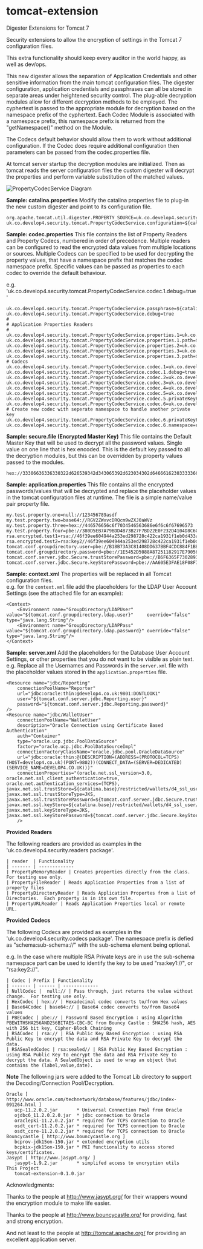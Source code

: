 tomcat-extension
================

Digester Extensions for Tomcat 7

Security extensions to allow the encryption of settings in the Tomcat 7 configuration files.  

This extra functionality should keep every auditor in the world happy, as well as dev/ops. 

This new digester allows the separation of Application Credentials and other sensitive information
from the main tomcat configuration files.   The digester configuration, application credentials and passphrases
can all be stored in separate areas under heightened security control.   The plug-able decryption modules allow
for different decryption methods to be employed.  The cyphertext is passed to the appropriate module for decryption
based on the namespace prefix of the cyphertext.   Each Codec Module is associated with a namespace prefix, this
namespace prefix is returned from the "getNamespace()" method on the Module.
 
The Codecs default behavior should allow them to work without additional configuration. If the Codec does require additional configuration
then parameters can be passed from the codec.properties file.

At tomcat server startup the decryption modules are initialized. Then as tomcat reads the server configuration files the custom 
digester will decrypt the properties and perform variable substitution of the matched values.

![PropertyCodecService Diagram](https://raw.githubusercontent.com/develop4/tomcat-extension/development/src/site/resources/images/PropertyDigester.png)

**Sample: catalina.properties**
Modify the catalina properties file to plug-in the new custom digester and point to its configuration file.
```
org.apache.tomcat.util.digester.PROPERTY_SOURCE=uk.co.develop4.security.tomcat.PropertyCodecService
uk.co.develop4.security.tomcat.PropertyCodecService.configuration=${catalina.base}/restricted/settings/codec.properties
```

**Sample: codec.properties**
This file contains the list of Property Readers and Property Codecs, numbered in order of precedence.  Multiple readers can be configured to read the encrypted data values from multiple locations or sources.  Multiple Codecs can be specified to be used for decrypting the property values, that have a namespace prefix that matches
the codec namespace prefix.   Specific values can be passed as properties to each codec to override the default behaviour.

e.g. 'uk.co.develop4.security.tomcat.PropertyCodecService.codec.1.debug=true'
```
uk.co.develop4.security.tomcat.PropertyCodecService.passphrase=${catalina.base}/restricted/keystore/secure.file
uk.co.develop4.security.tomcat.PropertyCodecService.debug=true
#
# Application Properties Readers
#
uk.co.develop4.security.tomcat.PropertyCodecService.properties.1=uk.co.develop4.security.readers.PropertyFileReader
uk.co.develop4.security.tomcat.PropertyCodecService.properties.1.path=${catalina.base}/restricted/properties/application.properties;${catalina.base}/restricted/properties/application_rsa.properties
uk.co.develop4.security.tomcat.PropertyCodecService.properties.2=uk.co.develop4.security.readers.PropertyMemoryReader
uk.co.develop4.security.tomcat.PropertyCodecService.properties.3=uk.co.develop4.security.readers.PropertyDirectoryReader
uk.co.develop4.security.tomcat.PropertyCodecService.properties.3.path=${catalina.base}/restricted/properties/propertySetOne;${catalina.base}/restricted/properties/propertySetTwo
# Codecs
uk.co.develop4.security.tomcat.PropertyCodecService.codec.1=uk.co.develop4.security.codecs.NullCodec
uk.co.develop4.security.tomcat.PropertyCodecService.codec.1.debug=true
uk.co.develop4.security.tomcat.PropertyCodecService.codec.2=uk.co.develop4.security.codecs.Base64Codec
uk.co.develop4.security.tomcat.PropertyCodecService.codec.3=uk.co.develop4.security.codecs.HexCodec
uk.co.develop4.security.tomcat.PropertyCodecService.codec.4=uk.co.develop4.security.codecs.PBECodec
uk.co.develop4.security.tomcat.PropertyCodecService.codec.5=uk.co.develop4.security.codecs.RSACodec
uk.co.develop4.security.tomcat.PropertyCodecService.codec.5.privateKeyFile=${catalina.base}/restricted/keystore/privateKeyOne.pem
uk.co.develop4.security.tomcat.PropertyCodecService.codec.6=uk.co.develop4.security.codecs.RSACodec
# Create new codec with seperate namespace to handle another private key
uk.co.develop4.security.tomcat.PropertyCodecService.codec.6.privateKeyFile=${catalina.base}/restricted/keystore/privateKeyTwo.pem
uk.co.develop4.security.tomcat.PropertyCodecService.codec.6.namespace=rsa:key2//
```

**Sample: secure.file (Encrypted Master Key)**
This file contains the Default Master Key that will be used to decrypt all the password values.  Single value on one line that is hex encoded. 
This is the default key passed to all the decryption modules, but this can be overridden by property values passed to the modules.
```
hex://33306636336330322d626539342d343065392d623034302d646661623033333661643930
```

**Sample: application.properties**
This file contains all the encrypted passwords/values that will be decrypted and replace the placeholder values in the tomcat configuration files at runtime.
The file is a simple name/value pair property file.
```
my.test.property.one=null://123456789asdf
my.test.property.two=base64://RGV2ZWxvcDRQcm9wZXJ0aWVz
my.test.property.three=hex://446576656c6f7034546563686e6f6c6f67696573
my.test.property.four=pbe://380D5EB7A79BDD4B73B27F7BD22E0F232D4104D8C6C90033F07D680AD7876E62CF905F0D189628CEDF24CADEA388BDCF
rsa.encrypted.test1=rsa://46f39ee604944a253ed298728c422ca1931f1eb0d433a450e941735f6b335b...c911
rsa.encrypted.test2=rsa:key2//46f39ee604944a253ed298728c422ca1931f1eb0d433a450e941735f6b...4d82
tomcat.conf.groupdirectory.user=pbe://B18B73A3C81408DD637BBF4CDC884F1BB1E24845F31EC3237A165BB8568EB0F5
tomcat.conf.groupdirectory.password=pbe://1E5452D5088A87251182917E79056B45216B67277BFFD25DA438D3BE153C29C8
tomcat.conf.server.jdbc.Secure.trustStorePassword=pbe://B6F6365F73028930C4DE748447725E58470E48FA3B6CE33105CECAE0F3C6EB29
tomcat.conf.server.jdbc.Secure.keyStorePassword=pbe://AA605E3FAE18F08F75FDA06D48CC1E4298841B586FE3D5F630D8687AD836AC18
```

**Sample: context.xml**
The properties will be replaced in all Tomcat configuration files.  
e.g. for the `context.xml` file add the placeholders for the LDAP User Account Settings (see the attached file for an example):
```
<Context>
    <Environment name="GroupDirectory/LDAPUser" value="${tomcat.conf.groupdirectory.ldap.user}"     override="false" type="java.lang.String"/>
    <Environment name="GroupDirectory/LDAPPass" value="${tomcat.conf.groupdirectory.ldap.password}" override="false" type="java.lang.String"/>
</Context>
```

**Sample: server.xml**
Add the placeholders for the Database User Account Settings, or other properties that you do not want to be visible as plain text.  e.g. Replace all the Usernames and Passwords in the `server.xml` file with the 
placeholder values stored in the `application.properties` file.
```
<Resource name="jdbc/Reporting"
    connectionPoolName="Reporter"
    url="jdbc:oracle:thin:@develop4.co.uk:9801:DONTLOOK1"
    user="${tomcat.conf.server.jdbc.Reporting.user}"
    password="${tomcat.conf.server.jdbc.Reporting.password}"
/>
<Resource name="jdbc/WalletUser" 
    connectionPoolName="WalletUser"
    description="Oracle Connection using Certificate Based Authentication"
    auth="Container" 
    type="oracle.ucp.jdbc.PoolDataSource" 
    factory="oracle.ucp.jdbc.PoolDataSourceImpl"
    connectionFactoryClassName="oracle.jdbc.pool.OracleDataSource"
    url="jdbc:oracle:thin:@(DESCRIPTION=(ADDRESS=(PROTOCOL=TCPS)(HOST=develop4.co.uk)(PORT=9802))(CONNECT_DATA=(SERVER=DEDICATED)(SERVICE_NAME=DEVELOP4.CO.UK)))"
    connectionProperties="(oracle.net.ssl_version=3.0,
oracle.net.ssl_client_authentication=true,
oracle.net.authentication_services=(TCPS),
javax.net.ssl.trustStore=${catalina.base}/restricted/wallets/d4_ssl_user/truststore.jks,
javax.net.ssl.trustStoreType=JKS,
javax.net.ssl.trustStorePassword=${tomcat.conf.server.jdbc.Secure.trustStorePassword},
javax.net.ssl.keyStore=${catalina.base}/restricted/wallets/d4_ssl_user/d4_ssl_user.jks,
javax.net.ssl.keyStoreType=JKS,
javax.net.ssl.keyStorePassword=${tomcat.conf.server.jdbc.Secure.keyStorePassword})"		
	/>
```

**Provided Readers**

The following readers are provided as examples in the 'uk.co.develop4.security.readers package'.

```
| reader  | Functionality
| ------- | -------------
| PropertyMemoryReader | Creates properties directly from the class. For testing use only.
| PropertyFileReader | Reads Application Properties from a list of property files 
| PropertyDirectoryReader | Reads Application Propertes from a list of Directories.  Each property is in its own file.
| PropertyURLReader | Reads Application Properties local or remote URL. 
```

**Provided Codecs**

The following Codecs are provided as examples in the 'uk.co.develop4.security.codecs package'.  The namespace prefix is defied as "schema:sub-schema://" with the sub-schema element being optional.

e.g. In the case where multiple RSA Private keys are in use the sub-schema namespace part can be used to identify the key to be used "rsa:key1://", or "rsa:key2://".  

```
| Codec | Prefix | Functionality
| ------- | ------ | -------------
| NullCodec |  null:// | Pass through, just returns the value without change.  For testing use only.
| HexCodec | hex:// | Hexadecimal codec converts to/from Hex values
| Base64Codec | base64:// | Base64 codec converts to/from Base64 values
| PBECodec | pbe:// | Password Based Encryption : using Algorithm PBEWITHSHA256AND256BITAES-CBC-BC from Bouncy Castle : SHA256 hash, AES with 256 bit key, Cipher-Block Chaining 
| RSACodec | rsa:// | RSA Public Key Based Encryption : using RSA Public Key to encrypt the data and RSA Private Key to decrypt the data. 
| RSASealedCodec | rsa:sealed// | RSA Public Key Based Encryption : using RSA Public Key to encrypt the data and RSA Private Key to decrypt the data. A SealedObject is used to wrap an object that contains the (label,value,date).
```

**Note**
The following jars were added to the Tomcat Lib directory to support the Decoding/Connection Pool/Decryption.

```
Oracle [ http://www.oracle.com/technetwork/database/features/jdbc/index-091264.html ]
   ucp-11.2.0.2.jar       * Universal Connection Pool from Oracle
   ojdbc6_11.2.0.2.0.jar  * jdbc connection to Oracle
   oraclepki-11.2.0.2.jar * required for TCPS connection to Oracle
   osdt_cert-11.2.0.2.jar * required for TCPS connection to Oracle
   osdt_core-11.2.0.2.jar * required for TCPS connection to Oracle
Bouncycastle [ http://www.bouncycastle.org ]
   bcprov-jdk15on-150.jar * extended encryption utils
   bcpkix-jdk15on-150.jar * PKI functionality to access stored keys/certificates.
Jasypt [ http://www.jasypt.org/ ]
   jasypt-1.9.2.jar       * simplifed access to encryption utils
This Project
   tomcat-extension-0.1.0.jar
```

Acknowledgments:

Thanks to the people at http://www.jasypt.org/ for their wrappers wound the encryption module to make life easier.

Thanks to the people at http://www.bouncycastle.org/ for providing, fast and strong encryption.

And not least to the people at http://tomcat.apache.org/ for providing an excellent application server.
